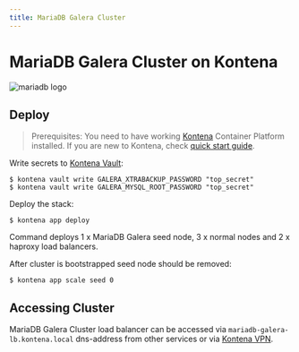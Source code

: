 ```yaml
---
title: MariaDB Galera Cluster
---
```


# MariaDB Galera Cluster on Kontena

![mariadb logo](https://upload.wikimedia.org/wikipedia/en/3/3e/MariaDB_Logo_from_SkySQL_Ab.png)

## Deploy

> Prerequisites: You need to have working [Kontena](http://www.kontena.io) Container Platform installed. If you are new to Kontena, check [quick start guide](http://www.kontena.io/docs/getting-started/quick-start).   

Write secrets to [Kontena Vault](http://www.kontena.io/docs/using-kontena/vault):

```
$ kontena vault write GALERA_XTRABACKUP_PASSWORD "top_secret"
$ kontena vault write GALERA_MYSQL_ROOT_PASSWORD "top_secret"
```

Deploy the stack:

```
$ kontena app deploy
```

Command deploys 1 x MariaDB Galera seed node, 3 x normal nodes and 2 x haproxy load balancers.

After cluster is bootstrapped seed node should be removed:

```
$ kontena app scale seed 0
```

## Accessing Cluster

MariaDB Galera Cluster load balancer can be accessed via `mariadb-galera-lb.kontena.local` dns-address from other services or via [Kontena VPN](http://www.kontena.io/docs/using-kontena/vpn-access).
